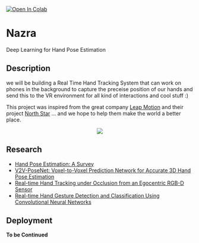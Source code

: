 [![Open In Colab](https://colab.research.google.com/assets/colab-badge.svg)](https://colab.research.google.com/github/DiaaZiada/Nazra/blob/master/NazRa.ipynb)

# Nazra
Deep Learning for Hand Pose Estimation

## Description
we will be building a Real Time Hand Tracking System that can work on phones in the background to capture the preceise position of our hands and send this to the VR environment for all kind of interactions and cool stuff :)

This project was inspired from the great company [Leap Motion](https://www.leapmotion.com/) and their project [North Star](https://developer.leapmotion.com/northstar) ... and we hope to help them make the world a better place.

<p align="center">
   <a href="https://www.youtube.com/watch?v=7m6J8W6Ib4w"><img src="https://img.youtube.com/vi/7m6J8W6Ib4w/0.jpg"></a>
</p>

## Research
- [Hand Pose Estimation: A Survey](https://arxiv.org/abs/1903.01013v1)
- [V2V-PoseNet: Voxel-to-Voxel Prediction Network for Accurate 3D Hand Pose Estimation](https://arxiv.org/abs/1711.07399v3)
- [Real-time Hand Tracking under Occlusion from an Egocentric RGB-D Sensor](https://arxiv.org/abs/1704.02201v2)
- [Real-time Hand Gesture Detection and Classification Using Convolutional Neural Networks](https://arxiv.org/abs/1901.10323v2)

## Deployment
**To be Continued**

